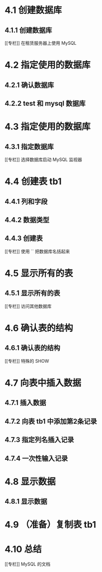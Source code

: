 
# 4.1 创建数据库

## 4.1.1 创建数据库

[[专栏]] 在租赁服务器上使用 MySQL

# 4.2 指定使用的数据库

## 4.2.1 确认数据库

## 4.2.2 test 和 mysql 数据库

# 4.3 指定使用的数据库

## 4.3.1 指定数据库

[[专栏]] 选择数据库启动 MySQL 监视器

# 4.4 创建表 tb1

## 4.4.1 列和字段

## 4.4.2 数据类型

## 4.4.3 创建表

[[专栏]] 使用 `` 把数据库名括起来

# 4.5 显示所有的表

## 4.5.1 显示所有的表

[[专栏]] 访问其他数据库

# 4.6 确认表的结构

## 4.6.1 确认表的结构

[[专栏]] 特殊的 SHOW

# 4.7 向表中插入数据

## 4.7.1 插入数据

## 4.7.2 向表 tb1 中添加第2条记录

## 4.7.3 指定列名插入记录

## 4.7.4 一次性输入记录

# 4.8 显示数据

## 4.8.1 显示数据

# 4.9 （准备）复制表 tb1

# 4.10 总结

[[专栏]] MySQL 的文档
